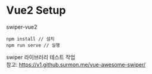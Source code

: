 # Vue2 Setup

swiper-vue2
```
npm install // 설치
npm run serve // 실행
```
swiper 라이브러리 테스트 작업\
참고: https://v1.github.surmon.me/vue-awesome-swiper/

